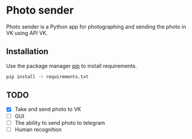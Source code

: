 # Photo sender

Photo sender is a Python app for photographing and sending the photo in VK using API VK.

## Installation

Use the package manager [pip](https://pip.pypa.io/en/stable/) to install requirements.

```bash
pip install -r requirements.txt
```

## TODO

- [x] Take and send photo to VK 
- [ ] GUI
- [ ] The ability to send photo to telegram
- [ ] Human recognition